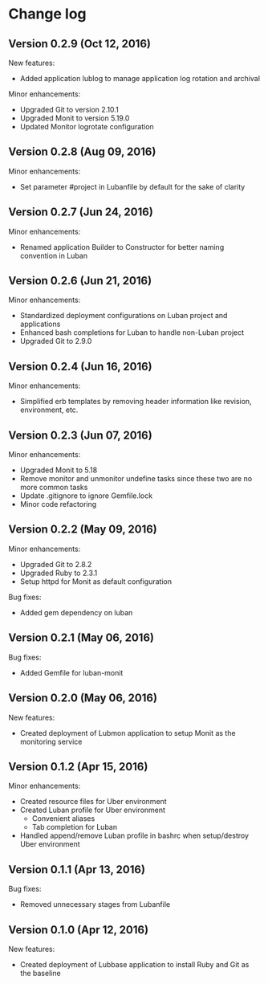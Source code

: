 # Change log

## Version 0.2.9 (Oct 12, 2016)

New features:
  * Added application lublog to manage application log rotation and archival

Minor enhancements:
  * Upgraded Git to version 2.10.1
  * Upgraded Monit to version 5.19.0
  * Updated Monitor logrotate configuration

## Version 0.2.8 (Aug 09, 2016)

Minor enhancements:
  * Set parameter #project in Lubanfile by default for the sake of clarity

## Version 0.2.7 (Jun 24, 2016)

Minor enhancements:
  * Renamed application Builder to Constructor for better naming convention in Luban

## Version 0.2.6 (Jun 21, 2016)

Minor enhancements:
  * Standardized deployment configurations on Luban project and applications 
  * Enhanced bash completions for Luban to handle non-Luban project
  * Upgraded Git to 2.9.0

## Version 0.2.4 (Jun 16, 2016)

Minor enhancements:
  * Simplified erb templates by removing header information like revision, environment, etc. 

## Version 0.2.3 (Jun 07, 2016)

Minor enhancements:
  * Upgraded Monit to 5.18
  * Remove monitor and unmonitor undefine tasks since these two are no more common tasks
  * Update .gitignore to ignore Gemfile.lock
  * Minor code refactoring

## Version 0.2.2 (May 09, 2016)

Minor enhancements:
  * Upgraded Git to 2.8.2
  * Upgraded Ruby to 2.3.1
  * Setup httpd for Monit as default configuration

Bug fixes:
  * Added gem dependency on luban

## Version 0.2.1 (May 06, 2016)

Bug fixes:
  * Added Gemfile for luban-monit

## Version 0.2.0 (May 06, 2016)

New features:
  * Created deployment of Lubmon application to setup Monit as the monitoring service

## Version 0.1.2 (Apr 15, 2016)

Minor enhancements:
  * Created resource files for Uber environment
  * Created Luban profile for Uber environment
    * Convenient aliases
    * Tab completion for Luban
  * Handled append/remove Luban profile in bashrc when setup/destroy Uber environment

## Version 0.1.1 (Apr 13, 2016)

Bug fixes:
  * Removed unnecessary stages from Lubanfile

## Version 0.1.0 (Apr 12, 2016)

New features:
  * Created deployment of Lubbase application to install Ruby and Git as the baseline
